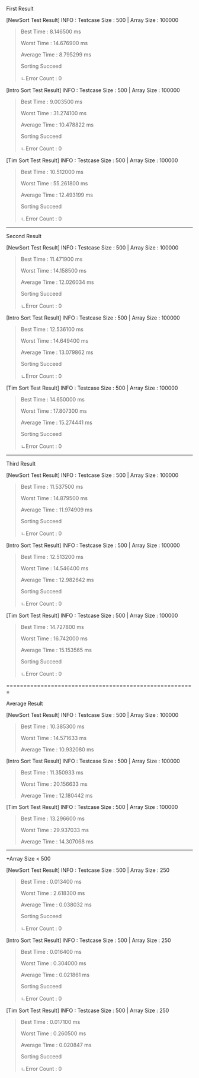 First Result

[NewSort Test Result]
INFO : Testcase Size : 500 | Array Size : 100000

> Best Time : 8.146500 ms
> 
> Worst Time : 14.676900 ms
> 
> Average Time : 8.795299 ms
> 
>Sorting Succeed
> 
>ㄴError Count : 0

[Intro Sort Test Result]
INFO : Testcase Size : 500 | Array Size : 100000

> Best Time : 9.003500 ms
>
> Worst Time : 31.274100 ms
>
> Average Time : 10.478822 ms
>
>Sorting Succeed
>
>ㄴError Count : 0

[Tim Sort Test Result]
INFO : Testcase Size : 500 | Array Size : 100000

> Best Time : 10.512000 ms
>
> Worst Time : 55.261800 ms
>
> Average Time : 12.493199 ms
>
>Sorting Succeed
>
>ㄴError Count : 0

-----------------------------------------------------

Second Result

[NewSort Test Result]
INFO : Testcase Size : 500 | Array Size : 100000

> Best Time : 11.471900 ms
> 
> Worst Time : 14.158500 ms
> 
> Average Time : 12.026034 ms
> 
>Sorting Succeed
>
>ㄴError Count : 0

[Intro Sort Test Result]
INFO : Testcase Size : 500 | Array Size : 100000

> Best Time : 12.536100 ms
>
> Worst Time : 14.649400 ms
> 
> Average Time : 13.079862 ms
> 
>Sorting Succeed
>
>ㄴError Count : 0

[Tim Sort Test Result]
INFO : Testcase Size : 500 | Array Size : 100000

> Best Time : 14.650000 ms
> 
> Worst Time : 17.807300 ms
> 
> Average Time : 15.274441 ms
> 
>Sorting Succeed
>
>ㄴError Count : 0

-----------------------------------------------------

Third Result

[NewSort Test Result]
INFO : Testcase Size : 500 | Array Size : 100000

> Best Time : 11.537500 ms
> 
> Worst Time : 14.879500 ms
> 
> Average Time : 11.974909 ms
> 
>Sorting Succeed
>
>ㄴError Count : 0

[Intro Sort Test Result]
INFO : Testcase Size : 500 | Array Size : 100000

> Best Time : 12.513200 ms
> 
> Worst Time : 14.546400 ms
> 
> Average Time : 12.982642 ms
> 
>Sorting Succeed
>
>ㄴError Count : 0

[Tim Sort Test Result]
INFO : Testcase Size : 500 | Array Size : 100000

> Best Time : 14.727800 ms
> 
> Worst Time : 16.742000 ms
> 
> Average Time : 15.153565 ms
> 
>Sorting Succeed
>
>ㄴError Count : 0

=======================================================

Average Result

[NewSort Test Result]
INFO : Testcase Size : 500 | Array Size : 100000

> Best Time : 10.385300 ms
> 
> Worst Time : 14.571633 ms
> 
> Average Time : 10.932080 ms

[Intro Sort Test Result]
INFO : Testcase Size : 500 | Array Size : 100000

> Best Time : 11.350933 ms
> 
> Worst Time : 20.156633 ms
> 
> Average Time : 12.180442 ms

[Tim Sort Test Result]
INFO : Testcase Size : 500 | Array Size : 100000

> Best Time : 13.296600 ms
> 
> Worst Time : 29.937033 ms
> 
> Average Time : 14.307068 ms

----------------------------
+Array Size < 500

[NewSort Test Result]
INFO : Testcase Size : 500 | Array Size : 250

> Best Time : 0.013400 ms
> 
> Worst Time : 2.618300 ms
> 
> Average Time : 0.038032 ms
> 
>Sorting Succeed
>
>ㄴError Count : 0

[Intro Sort Test Result]
INFO : Testcase Size : 500 | Array Size : 250

> Best Time : 0.016400 ms
> 
> Worst Time : 0.304000 ms
> 
> Average Time : 0.021861 ms
> 
>Sorting Succeed
>
>ㄴError Count : 0

[Tim Sort Test Result]
INFO : Testcase Size : 500 | Array Size : 250

> Best Time : 0.017100 ms
> 
> Worst Time : 0.260500 ms
> 
> Average Time : 0.020847 ms
> 
>Sorting Succeed
>
>ㄴError Count : 0
